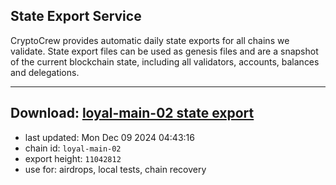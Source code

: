 ## State Export Service
CryptoCrew provides automatic daily state exports for all chains we validate. State export files can be used as genesis files and are a snapshot of the current blockchain state, including all validators, accounts, balances and delegations.

---
**Download: [loyal-main-02 state export](https://dl-eu2.ccvalidators.com/SERVICE/loyal/loyal-main-02_export_11042812.json)**
---

- last updated: Mon Dec 09 2024 04:43:16
- chain id: `loyal-main-02`
- export height: `11042812`
- use for: airdrops, local tests, chain recovery
